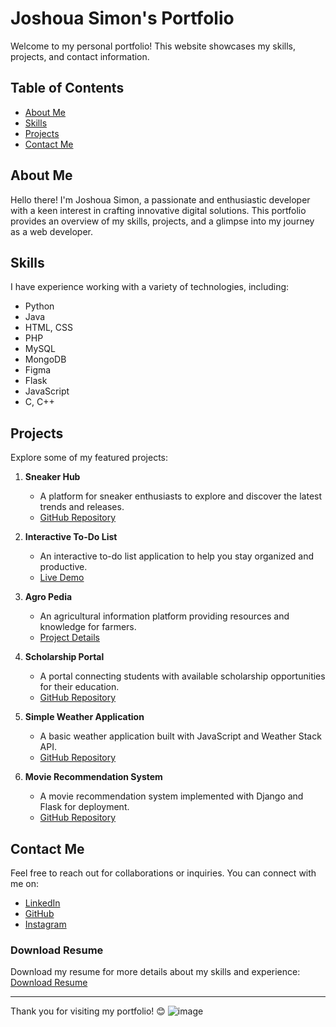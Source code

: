 # Joshoua Simon's Portfolio

Welcome to my personal portfolio! This website showcases my skills, projects, and contact information.

## Table of Contents

- [About Me](#about-me)
- [Skills](#skills)
- [Projects](#projects)
- [Contact Me](#contact-me)

## About Me

Hello there! I'm Joshoua Simon, a passionate and enthusiastic developer with a keen interest in crafting innovative digital solutions. This portfolio provides an overview of my skills, projects, and a glimpse into my journey as a web developer.

## Skills

I have experience working with a variety of technologies, including:

- Python
- Java
- HTML, CSS
- PHP
- MySQL
- MongoDB
- Figma
- Flask
- JavaScript
- C, C++
  
## Projects

Explore some of my featured projects:

1. **Sneaker Hub**
   - A platform for sneaker enthusiasts to explore and discover the latest trends and releases.
   - [GitHub Repository](https://github.com/Joshoua1/Sneaker.hub)

2. **Interactive To-Do List**
   - An interactive to-do list application to help you stay organized and productive.
   - [Live Demo](https://to-do-list-eight-pearl.vercel.app/)

3. **Agro Pedia**
   - An agricultural information platform providing resources and knowledge for farmers.
   - [Project Details](agro_pedia.html)

4. **Scholarship Portal**
   - A portal connecting students with available scholarship opportunities for their education.
   - [GitHub Repository](https://github.com/Joshoua1/Scholarship-Portal/tree/main)

5. **Simple Weather Application**
   - A basic weather application built with JavaScript and Weather Stack API.
   - [GitHub Repository](https://github.com/Joshoua1/Scholarship-Portal/tree/main)

6. **Movie Recommendation System**
   - A movie recommendation system implemented with Django and Flask for deployment.
   - [GitHub Repository](https://github.com/Joshoua1/Movie_Recommendation_system)

## Contact Me

Feel free to reach out for collaborations or inquiries. You can connect with me on:

- [LinkedIn](https://www.linkedin.com/in/joshoua-simon-319718251/)
- [GitHub](https://github.com/Joshoua1)
- [Instagram](https://www.instagram.com/joshouasimon/)

### Download Resume

Download my resume for more details about my skills and experience: [Download Resume](My%20Resume.pdf)

---

Thank you for visiting my portfolio! 😊
![image](https://github.com/Joshoua1/Joshoua-Simon/assets/94278805/c887f30d-6821-44b5-a017-7de14e4abc17)
